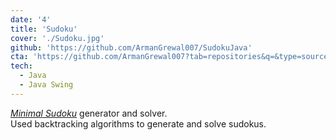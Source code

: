 ```yaml
---
date: '4'
title: 'Sudoku'
cover: './Sudoku.jpg'
github: 'https://github.com/ArmanGrewal007/SudokuJava'
cta: 'https://github.com/ArmanGrewal007?tab=repositories&q=&type=source&language=&sort=stargazers'
tech:
  - Java
  - Java Swing
---
```


<i><a href="https://en.wikipedia.org/wiki/Mathematics_of_Sudoku#Puzzles" target="_blank">Minimal Sudoku</a></i> generator and solver. <br>
Used backtracking algorithms to generate and solve sudokus.